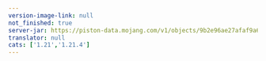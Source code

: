 ```yaml
---
version-image-link: null
not_finished: true
server-jar: https://piston-data.mojang.com/v1/objects/9b2e96ae27afaf9a6c682c5d92d37a99da4a8d1a/server.jar
translator: null
cats: ['1.21','1.21.4']
---
```

